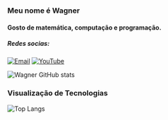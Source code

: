 ### Meu nome é Wagner  
#### Gosto de matemática, computação e programação.
##### Redes socias:
[![Email](https://img.shields.io/badge/Tutanota-840010?style=for-the-badge&logo=Tutanota&logoColor=white)](mailto:wagner.oliveira@tutamail.com)
[![YouTube](https://img.shields.io/badge/YouTube-FF0000?style=for-the-badge&logo=youtube&logoColor=white)](https://www.youtube.com/@wagner-oliveiraptbr)

![Wagner GitHub stats](https://github-readme-stats.vercel.app/api?username=wagner-oliveira-br&show_icons=true&bg_color=00000000)
### Visualização de Tecnologias
![Top Langs](https://github-readme-stats.vercel.app/api/top-langs/?username=wagner-oliveira-br&layout=compact)

